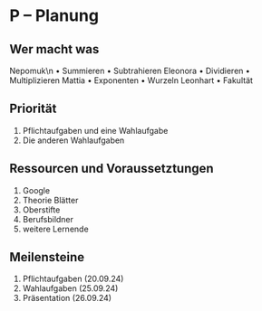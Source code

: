 # P – Planung

## Wer macht was
Nepomuk\n
• Summieren
• Subtrahieren
Eleonora
• Dividieren
• Multiplizieren
Mattia
• Exponenten
• Wurzeln
Leonhart
• Fakultät

## Priorität
1. Pflichtaufgaben und eine Wahlaufgabe
2. Die anderen Wahlaufgaben

## Ressourcen und Voraussetztungen
1. Google
2. Theorie Blätter
3. Oberstifte
4. Berufsbildner
5. weitere Lernende

## Meilensteine
1. Pflichtaufgaben (20.09.24)
2. Wahlaufgaben (25.09.24)
3. Präsentation (26.09.24)
